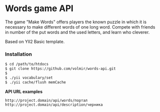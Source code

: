 Words game API
===============

The game "Make Words" offers players the known puzzle in which it is necessary to make different words of one long word.
Compete with friends in number of the put words and the used letters, and learn who cleverer. 

Based on YII2 Basic template.

### Installation

```sh
$ cd /path/to/htdocs
$ git clone https://github.com/volmir/words-api.git
$
$ ./yii vocabulary/set
$ ./yii cache/flush memCache
```

**API URL examples**

```
http://project.domain/api/words/портал
http://project.domain/api/description/черника
```
